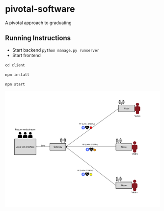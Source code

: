 # pivotal-software
A pivotal approach to graduating

## Running Instructions
* Start backend
`
python manage.py runserver
`
* Start frontend

`
cd client
`

`npm install
`

`
npm start
`

![Design Diagram](./design_diagram.png)
